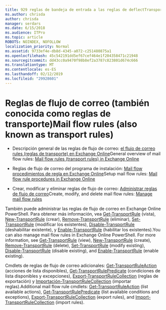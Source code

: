 ```yaml
---
title: 929 reglas de bandeja de entrada a las reglas de deflectTransport
ms.author: chrisda
author: chrisda
manager: serdars
ms.date: 6/15/2018
ms.audience: ITPro
ms.topic: article
ROBOTS: NOINDEX, NOFOLLOW
localization_priority: Normal
ms.assetid: 9733ef4e-db8d-4345-a072-c251480875a1
ms.openlocfilehash: 45c542191dd5ef67cef464e1f204358471c21948
ms.sourcegitcommit: dd43cc0a9470f98b8ef2a3787c823801d674c666
ms.translationtype: MT
ms.contentlocale: es-ES
ms.lasthandoff: 02/12/2019
ms.locfileid: "29928601"
---
```

# <a name="mail-flow-rules-also-known-as-transport-rules"></a><span data-ttu-id="01efa-102">Reglas de flujo de correo (también conocida como reglas de transporte)</span><span class="sxs-lookup"><span data-stu-id="01efa-102">Mail flow rules (also known as transport rules)</span></span>

- <span data-ttu-id="01efa-103">Descripción general de las reglas de flujo de correo: [el flujo de correo rules (reglas de transporte) en Exchange Online](https://technet.microsoft.com/library/jj919238.aspx)</span><span class="sxs-lookup"><span data-stu-id="01efa-103">General overview of mail flow rules: [Mail flow rules (transport rules) in Exchange Online](https://technet.microsoft.com/library/jj919238.aspx)</span></span>
    
- <span data-ttu-id="01efa-104">Reglas de flujo de correo del programa de instalación: [Mail flow procedimientos de regla en Exchange Online](https://technet.microsoft.com/library/dn600436.aspx)</span><span class="sxs-lookup"><span data-stu-id="01efa-104">Setup mail flow rules: [Mail flow rule procedures in Exchange Online](https://technet.microsoft.com/library/dn600436.aspx)</span></span>
    
- <span data-ttu-id="01efa-105">Crear, modificar y eliminar reglas de flujo de correo: [Administrar reglas de flujo de correo](https://technet.microsoft.com/library/jj657505.aspx)</span><span class="sxs-lookup"><span data-stu-id="01efa-105">Create, modify, and delete mail flow rules: [Manage mail flow rules](https://technet.microsoft.com/library/jj657505.aspx)</span></span>
    
<span data-ttu-id="01efa-p101">También puede administrar las reglas de flujo de correo en Exchange Online PowerShell. Para obtener más información, vea [Get-TransportRule](https://docs.microsoft.com/powershell/module/exchange/policy-and-compliance/get-transportrule) (vista), [New-TransportRule](https://docs.microsoft.com/powershell/module/exchange/policy-and-compliance/new-transportrule) (crear), [Remove-TransportRule](https://docs.microsoft.com/powershell/module/exchange/policy-and-compliance/remove-transportrule) (eliminar), [Set-TransportRule](https://docs.microsoft.com/powershell/module/exchange/policy-and-compliance/set-transportrule) (modificar los existentes), [Disable-TransportRule](https://docs.microsoft.com/powershell/module/exchange/policy-and-compliance/disable-transportrule) (deshabilitar existente), y [Enable-TransportRule](https://docs.microsoft.com/powershell/module/exchange/policy-and-compliance/enable-transportrule) (habilitar los existentes).</span><span class="sxs-lookup"><span data-stu-id="01efa-p101">You can also manage mail flow rules in Exchange Online PowerShell. For more information, see [Get-TransportRule](https://docs.microsoft.com/powershell/module/exchange/policy-and-compliance/get-transportrule) (view), [New-TransportRule](https://docs.microsoft.com/powershell/module/exchange/policy-and-compliance/new-transportrule) (create), [Remove-TransportRule](https://docs.microsoft.com/powershell/module/exchange/policy-and-compliance/remove-transportrule) (delete), [Set-TransportRule](https://docs.microsoft.com/powershell/module/exchange/policy-and-compliance/set-transportrule) (modify existing), [Disable-TransportRule](https://docs.microsoft.com/powershell/module/exchange/policy-and-compliance/disable-transportrule) (disable existing), and [Enable-TransportRule](https://docs.microsoft.com/powershell/module/exchange/policy-and-compliance/enable-transportrule) (enable existing).</span></span> 
  
<span data-ttu-id="01efa-108">Cmdlets de reglas de flujo de correo adicionales: [Get-TransportRuleAction](https://docs.microsoft.com/powershell/module/exchange/policy-and-compliance/get-transportruleaction) (acciones de lista disponibles), [Get-TransportRulePredicate](https://docs.microsoft.com/powershell/module/exchange/policy-and-compliance/get-transportrulepredicate) (condiciones de lista disponibles y excepciones), [Export-TransportRuleCollection](https://docs.microsoft.com/powershell/module/exchange/policy-and-compliance/export-transportrulecollection) (reglas de exportación) y [ Importación-TransportRuleCollection](https://docs.microsoft.com/powershell/module/exchange/policy-and-compliance/import-transportrulecollection) (importar reglas).</span><span class="sxs-lookup"><span data-stu-id="01efa-108">Additional mail flow rule cmdlets: [Get-TransportRuleAction](https://docs.microsoft.com/powershell/module/exchange/policy-and-compliance/get-transportruleaction) (list available actions), [Get-TransportRulePredicate](https://docs.microsoft.com/powershell/module/exchange/policy-and-compliance/get-transportrulepredicate) (list available conditions and exceptions), [Export-TransportRuleCollection](https://docs.microsoft.com/powershell/module/exchange/policy-and-compliance/export-transportrulecollection) (export rules), and [Import-TransportRuleCollection](https://docs.microsoft.com/powershell/module/exchange/policy-and-compliance/import-transportrulecollection) (import rules).</span></span> 
  


